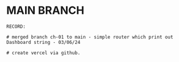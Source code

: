 # MAIN BRANCH

```
RECORD:

# merged branch ch-01 to main - simple router which print out Dashboard string - 03/06/24

# create vercel via github.

```
